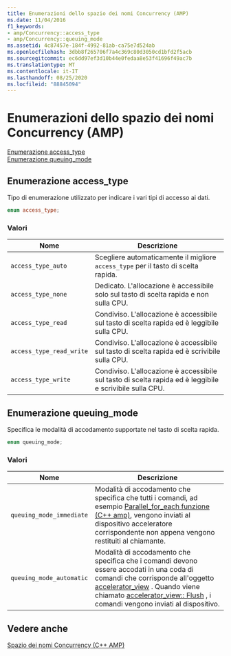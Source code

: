 ```yaml
---
title: Enumerazioni dello spazio dei nomi Concurrency (AMP)
ms.date: 11/04/2016
f1_keywords:
- amp/Concurrency::access_type
- amp/Concurrency::queuing_mode
ms.assetid: 4c87457e-184f-4992-81ab-ca75e7d524ab
ms.openlocfilehash: 3dbb8f265706f7a4c369c80d3050cd1bfd2f5acb
ms.sourcegitcommit: ec6dd97ef3d10b44e0fedaa8e53f41696f49ac7b
ms.translationtype: MT
ms.contentlocale: it-IT
ms.lasthandoff: 08/25/2020
ms.locfileid: "88845094"
---
```

# <a name="concurrency-namespace-enums-amp"></a>Enumerazioni dello spazio dei nomi Concurrency (AMP)

[Enumerazione access_type](#access_type)\
[Enumerazione queuing_mode](#queuing_mode)

## <a name="access_type-enumeration"></a><a name="access_type"></a> Enumerazione access_type

Tipo di enumerazione utilizzato per indicare i vari tipi di accesso ai dati.

```cpp
enum access_type;
```

### <a name="values"></a>Valori

|Nome|Descrizione|
|----------|-----------------|
|`access_type_auto`|Scegliere automaticamente il migliore `access_type` per il tasto di scelta rapida.|
|`access_type_none`|Dedicato. L'allocazione è accessibile solo sul tasto di scelta rapida e non sulla CPU.|
|`access_type_read`|Condiviso. L'allocazione è accessibile sul tasto di scelta rapida ed è leggibile sulla CPU.|
|`access_type_read_write`|Condiviso. L'allocazione è accessibile sul tasto di scelta rapida ed è scrivibile sulla CPU.|
|`access_type_write`|Condiviso. L'allocazione è accessibile sul tasto di scelta rapida ed è leggibile e scrivibile sulla CPU.|

## <a name="queuing_mode-enumeration"></a><a name="queuing_mode"></a> Enumerazione queuing_mode

Specifica le modalità di accodamento supportate nel tasto di scelta rapida.

```cpp
enum queuing_mode;
```

### <a name="values"></a>Valori

|Nome|Descrizione|
|----------|-----------------|
|`queuing_mode_immediate`|Modalità di accodamento che specifica che tutti i comandi, ad esempio [Parallel_for_each funzione (C++ amp)](concurrency-namespace-functions-amp.md#parallel_for_each), vengono inviati al dispositivo acceleratore corrispondente non appena vengono restituiti al chiamante.|
|`queuing_mode_automatic`|Modalità di accodamento che specifica che i comandi devono essere accodati in una coda di comandi che corrisponde all'oggetto [accelerator_view](accelerator-view-class.md) . Quando viene chiamato [accelerator_view:: Flush](accelerator-view-class.md#flush) , i comandi vengono inviati al dispositivo.|

## <a name="see-also"></a>Vedere anche

[Spazio dei nomi Concurrency (C++ AMP)](concurrency-namespace-cpp-amp.md)
